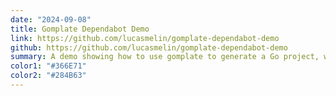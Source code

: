 ```yaml
---
date: "2024-09-08"
title: Gomplate Dependabot Demo
link: https://github.com/lucasmelin/gomplate-dependabot-demo
github: https://github.com/lucasmelin/gomplate-dependabot-demo
summary: A demo showing how to use gomplate to generate a Go project, while still allowing Dependabot to propose package updates.
color1: "#366E71"
color2: "#284B63"
---
```

